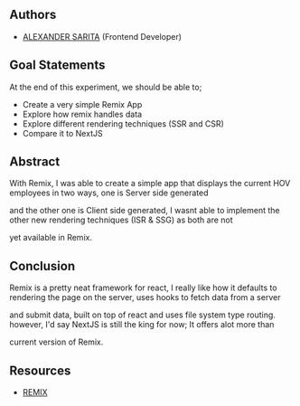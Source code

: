 ## Authors

- [ALEXANDER SARITA](https://app.identifi.com/profile/00797e4189900e4762e3f459337dd735) (Frontend Developer)

## Goal Statements

At the end of this experiment, we should be able to;

- Create a very simple Remix App
- Explore how remix handles data
- Explore different rendering techniques (SSR and CSR)
- Compare it to NextJS

## Abstract

With Remix, I was able to create a simple app that displays the current HOV employees in two ways, one is Server side generated

and the other one is Client side generated, I wasnt able to implement the other new rendering techniques (ISR & SSG) as both are not

yet available in Remix.

## Conclusion

Remix is a pretty neat framework for react, I really like how it defaults to rendering the page on the server, uses hooks to fetch data from a server

and submit data, built on top of react and uses file system type routing. however, I'd say NextJS is still the king for now; It offers alot more than

current version of Remix.

## Resources

- [ REMIX ](https://remix.run)
